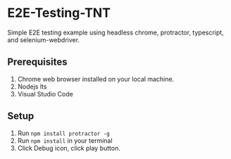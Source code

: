 # E2E-Testing-TNT
Simple E2E testing example using headless chrome, protractor, typescript, and selenium-webdriver.

## Prerequisites
1. Chrome web browser installed on your local machine. 
1. Nodejs lts 
1. Visual Studio Code
## Setup
1. Run `npm install protractor -g`
1. Run `npm install` in your terminal
1. Click Debug icon, click play button. 
